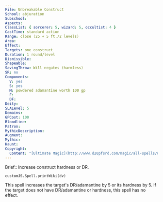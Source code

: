 ```yaml
---
File: Unbreakable Construct
School: abjuration
Subschool: 
Aspects: 
ClassList: { sorcerer: 5, wizard: 5, occultist: 4 }
CastTime: standard action
Range: close (25 + 5 ft./2 levels)
Area: 
Effect: 
Targets: one construct
Duration: 1 round/level
Dismissible: 
Shapeable: 
SavingThrow: Will negates (harmless)
SR: no
Components:
  V: yes
  S: yes
  M: powdered adamantine worth 100 gp
  F: 
  DF: 
Deity: 
SLALevel: 5
Domains: 
GPCost: 100
Bloodline: 
Patron: 
MythicDescription: 
Augment: 
Mythic: 
Haunt: 
Copyright:
  Content: "[Ultimate Magic](http://www.d20pfsrd.com/magic/all-spells/u/unbreakable-construct)"
---
```

Brief:: Increase construct hardness or DR.

```dataviewjs
customJS.Spell.printWiki(dv)
```

This spell increases the target's DR/adamantine by 5 or its hardness by 5. If the target does not have DR/adamantine or hardness, this spell has no effect.
